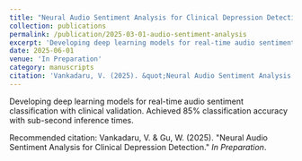 ```yaml
---
title: "Neural Audio Sentiment Analysis for Clinical Depression Detection"
collection: publications
permalink: /publication/2025-03-01-audio-sentiment-analysis
excerpt: 'Developing deep learning models for real-time audio sentiment classification with clinical validation. Achieved 85% classification accuracy with sub-second inference times.'
date: 2025-06-01
venue: 'In Preparation'
category: manuscripts
citation: 'Vankadaru, V. (2025). &quot;Neural Audio Sentiment Analysis for Clinical Depression Detection.&quot; <i>In Preparation</i>.'
---
```

Developing deep learning models for real-time audio sentiment classification with clinical validation. Achieved 85% classification accuracy with sub-second inference times.

Recommended citation: Vankadaru, V. & Gu, W. (2025). "Neural Audio Sentiment Analysis for Clinical Depression Detection." <i>In Preparation</i>.